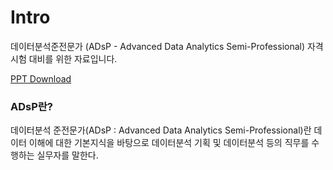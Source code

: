 # Intro

데이터분석준전문가 (ADsP - Advanced Data Analytics Semi-Professional) 자격 시험 대비를 위한 자료입니다.

[PPT Download]()

### ADsP란?
데이터분석 준전문가(ADsP : Advanced Data Analytics Semi-Professional)란 데이터 이해에 대한 기본지식을 바탕으로 데이터분석 기획 및 데이터분석 등의 직무를 수행하는 실무자를 말한다.

